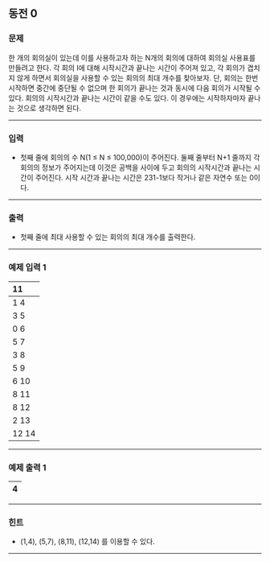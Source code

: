 동전 0
-------------
### 문제

한 개의 회의실이 있는데 이를 사용하고자 하는 N개의 회의에 대하여 회의실 사용표를 만들려고 한다. 각 회의 I에 대해 시작시간과 끝나는 시간이 주어져 있고, 각 회의가 겹치지 않게 하면서 회의실을 사용할 수 있는 회의의 최대 개수를 찾아보자. 단, 회의는 한번 시작하면 중간에 중단될 수 없으며 한 회의가 끝나는 것과 동시에 다음 회의가 시작될 수 있다. 회의의 시작시간과 끝나는 시간이 같을 수도 있다. 이 경우에는 시작하자마자 끝나는 것으로 생각하면 된다.

- - -

### 입력
* 첫째 줄에 회의의 수 N(1 ≤ N ≤ 100,000)이 주어진다. 둘째 줄부터 N+1 줄까지 각 회의의 정보가 주어지는데 이것은 공백을 사이에 두고 회의의 시작시간과 끝나는 시간이 주어진다. 시작 시간과 끝나는 시간은 231-1보다 작거나 같은 자연수 또는 0이다.

- - -

### 출력
* 첫째 줄에 최대 사용할 수 있는 회의의 최대 개수를 출력한다.

- - -

### 예제 입력 1
|11
|:---|
|1 4|
|3 5|
|0 6|
|5 7|
|3 8|
|5 9|
|6 10|
|8 11|
|8 12|
|2 13|
|12 14|

- - -

### 예제 출력 1
|4|
|:---|

- - -

### 힌트

* (1,4), (5,7), (8,11), (12,14) 를 이용할 수 있다.

- - -